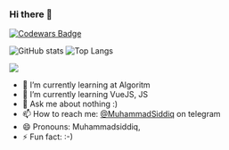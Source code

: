 ### Hi there 👋

[![Codewars Badge](https://www.codewars.com/users/Mukhammad%20Siddiq/badges/large)](https://www.codewars.com/users/Mukhammad%20Siddiq)

<!--![Myhammad Siddiq's github stats](https://github-readme-stats.vercel.app/api?username=muhammadsiddiq-code&show_icons=true&theme=default)-->
![GitHub stats](https://github-readme-stats.vercel.app/api?username=muhammadsiddiq-code&count_private=true&show_icons=true&line_height=40&theme=holi)
![Top Langs](https://github-readme-stats.vercel.app/api/top-langs/?username=muhammadsiddiq-code&langs_count=5&hide=html,cmake&theme=holi)


<!-- [![Harlok's WakaTime stats](https://github-readme-stats.vercel.app/api/wakatime?username=muhammadsiddiq-code)](https://github.com/anuraghazra/github-readme-stats * 5)  -->

![](https://komarev.com/ghpvc/?username=muhammadsiddiq-codeo&color=blue&theme=onedark)

- 🔭 I’m currently learning at Algoritm
- 🌱 I’m currently learning VueJS, JS
- 💬 Ask me about nothing :)
- 📫 How to reach me: [@MuhammadSiddiq](https://t.me/mukhammadsiddiq_99) on telegram
- 😄 Pronouns: Muhammadsiddiq,
- ⚡️ Fun fact: :-)

<a href="https://github.com/azamjonbro">
<!--   <img src="https://spotify-readme-vodiylik.vercel.app/api?scan=true&theme=light&spin=0" alt="Current Spotify Song"> -->
</a>
